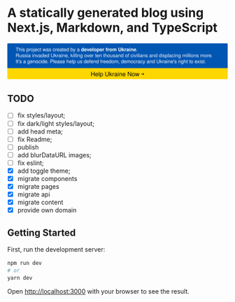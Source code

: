 # A statically generated blog using Next.js, Markdown, and TypeScript

[![Stand With Ukraine](https://raw.githubusercontent.com/vshymanskyy/StandWithUkraine/main/banner-direct-single.svg)](https://stand-with-ukraine.pp.ua)

## TODO

- [ ] fix styles/layout;
- [ ] fix dark/light styles/layout;
- [ ] add head meta;
- [ ] fix Readme;
- [ ] publish
- [ ] add blurDataURL images;
- [ ] fix eslint;
- [x] add toggle theme;
- [x] migrate components
- [x] migrate pages
- [x] migrate api
- [x] migrate content
- [x] provide own domain

## Getting Started

First, run the development server:

```bash
npm run dev
# or
yarn dev
```

Open [http://localhost:3000](http://localhost:3000) with your browser to see the result.
